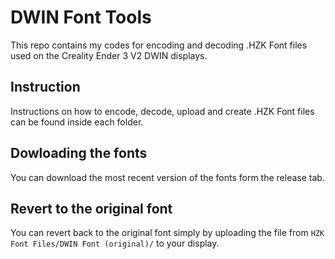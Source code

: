 # DWIN Font Tools
This repo contains my codes for encoding and decoding .HZK Font files used on the Creality Ender 3 V2 DWIN displays.

## Instruction
Instructions on how to encode, decode, upload and create .HZK Font files can be found inside each folder.

## Dowloading the fonts
You can download the most recent version of the fonts form the release tab.

## Revert to the original font
You can revert back to the original font simply by uploading the file from `HZK Font Files/DWIN Font (original)/` to your display.
